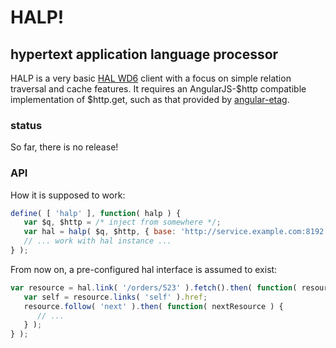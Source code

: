# HALP!
## hypertext application language processor

HALP is a very basic [HAL WD6](http://tools.ietf.org/html/draft-kelly-json-hal-06) client with a focus on simple relation traversal and cache features.
It requires an AngularJS-$http compatible implementation of $http.get, such as that provided by [angular-etag](https://github.com/forforf/angular-etag).

### status

So far, there is no release!


### API

How it is supposed to work:
```js
define( [ 'halp' ], function( halp ) {
   var $q, $http = /* inject from somewhere */;
   var hal = halp( $q, $http, { base: 'http://service.example.com:8192' } );
   // ... work with hal instance ...
} );
```

From now on, a pre-configured hal interface is assumed to exist:
```js
var resource = hal.link( '/orders/523' ).fetch().then( function( resource ) {
   var self = resource.links( 'self' ).href;
   resource.follow( 'next' ).then( function( nextResource ) {
      // ...
   } );
} );
```
